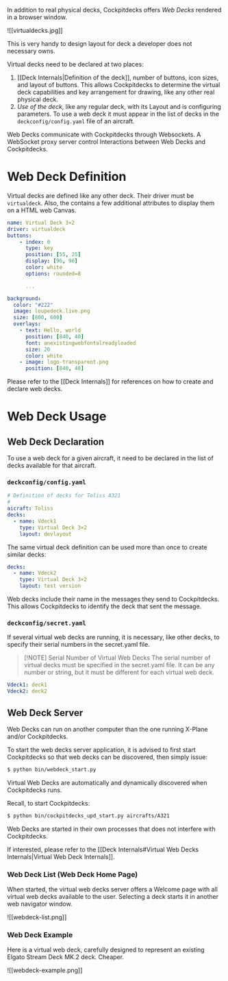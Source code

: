 In addition to real physical decks, Cockpitdecks offers *Web Decks* rendered in a browser window.

![[virtualdecks.jpg]]

This is very handy to design layout for deck a developer does not necessary owns.

Virtual decks need to be declared at two places:

1. [[Deck Internals|Definition of the deck]], number of buttons, icon sizes, and layout of buttons. This allows Cockpitdecks to determine the virtual deck capabilities and key arrangement for drawing, like any other real physical deck.
2. *Use of the deck*, like any regular deck, with its Layout and is configuring parameters. To use a web deck it must appear in the list of decks in the `deckconfig/config.yaml` file of an aircraft.

Web Decks communicate with Cockpitdecks through Websockets. A WebSocket proxy server control Interactions between Web Decks and Cockpitdecks.

# Web Deck Definition

Virtual decks are defined like any other deck. Their driver must be `virtualdeck`. Also, the contains a few additional attributes to display them on a HTML web Canvas.

```yaml
name: Virtual Deck 3×2
driver: virtualdeck
buttons:
    - index: 0
      type: key
      position: [55, 25]
      display: [96, 96]
      color: white
      options: rounded=8

	  ...

background:
  color: "#222"
  image: loupedeck.live.png
  size: [800, 600]
  overlays:
    - text: Hello, world
      position: [840, 40]
      font: anexistingwebfontalreadyloaded
      size: 20
      color: white
    - image: logo-transparent.png
      position: [840, 40]
```

Please refer to the [[Deck Internals]] for references on how to create and declare web decks.

# Web Deck Usage

## Web Deck Declaration

To use a web deck for a given aircraft, it need to be declared in the list of decks available for that aircraft.

###  `deckconfig/config.yaml`

```yaml
# Definition of decks for Toliss A321
#
aicraft: Toliss 
decks:
  - name: Vdeck1
    type: Virtual Deck 3×2
    layout: devlayout
```

The same virtual deck definition can be used more than once to create similar decks:

```yaml 
decks:
  - name: Vdeck2
    type: Virtual Deck 3×2
    layout: test version
```

Web decks include their name in the messages they send to Cockpitdecks. This allows Cockpitdecks to identify the deck that sent the message.

### `deckconfig/secret.yaml`

If several virtual web decks are running, it is necessary, like other decks, to specify their serial numbers in the secret.yaml file.

> [!NOTE] Serial Number of Virtual Web Decks
> The serial number of virtual decks must be specified in the secret.yaml file. It can be any number or string, but it must be different for each virtual web deck.

```yaml 
Vdeck1: deck1
Vdeck2: deck2
```

## Web Deck Server

Web Decks can run on another computer than the one running X-Plane and/or Cockpitdecks.

To start the web decks server application, it is advised to first start Cockpitdecks so that web decks can be discovered, then simply issue:

```sh
$ python bin/webdeck_start.py
```

Virtual Web Decks are automatically and dynamically discovered when Cockpitdecks runs.

Recall, to start Cockpitdecks:

```sh
$ python bin/cockpitdecks_upd_start.py aircrafts/A321
```

Web Decks are started in their own processes that does not interfere with Cockpitdecks.

If interested, please refer to the [[Deck Internals#Virtual Web Decks Internals|Virtual Web Deck Internals]].

### Web Deck List (Web Deck Home Page)

When started, the virtual web decks server offers a Welcome page with all virtual web decks available to the user. Selecting a deck starts it in another web navigator window.

![[webdeck-list.png]]

### Web Deck Example

Here is a virtual web deck, carefully designed to represent an existing Elgato Stream Deck MK.2 deck. Cheaper.

![[webdeck-example.png]]
